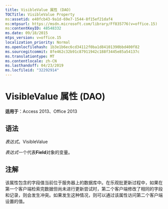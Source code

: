 ```yaml
---
title: VisibleValue 属性 (DAO)
TOCTitle: VisibleValue Property
ms:assetid: e40fcb43-9a1d-69e7-1544-8f15ef21daf4
ms:mtpsurl: https://msdn.microsoft.com/library/Ff835776(v=office.15)
ms:contentKeyID: 48548332
ms.date: 09/18/2015
mtps_version: v=office.15
localization_priority: Normal
ms.openlocfilehash: 1b3e1b6ec6cd34112f0ba1d84101390bbd400f82
ms.sourcegitcommit: 8fe462c32b91c87911942c188f3445e85a54137c
ms.translationtype: MT
ms.contentlocale: zh-CN
ms.lasthandoff: 04/23/2019
ms.locfileid: "32292914"
---
```

# <a name="fieldvisiblevalue-property-dao"></a>VisibleValue 属性 (DAO)


**适用于**：Access 2013、Office 2013

## <a name="syntax"></a>语法

*表达式*。VisibleValue

*表达式*一个代表**Field**对象的变量。

## <a name="remarks"></a>注解

该属性包含的字段值当前位于服务器上的数据库中。在乐观批更新过程中，如果在第一个客户端检索完数据但尚未进行更新尝试时，第二个客户端修改了相同的字段和记录，则会发生冲突。如果发生这种情况，则可以通过该属性访问第二个客户端设置的值。

